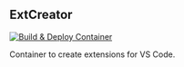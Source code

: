 ## ExtCreator

[![Build & Deploy Container](https://github.com/kenf1/ExtCreator/actions/workflows/action.yml/badge.svg)](https://github.com/kenf1/ExtCreator/actions/workflows/action.yml)

Container to create extensions for VS Code.